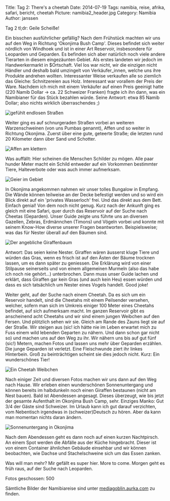 Title: Tag 2: There's a cheetah
Date: 2014-07-19
Tags: namibia, reise, afrika, safari, bericht, cheetah
Picture: namibia2_header.jpg
Category: Namibia
Author: janssen

Tag 2 tl;dr: Geile Scheiße!

Ein bisschen ausführlicher gefällig? Nach dem Frühstück machten wir uns auf den Weg in Richtung 'Okonjima Bush Camp'. Dieses befindet sich weiter nördlich von Windhoek und ist in einer Art Reservoir, insbesondere für Leoparden und Geparden. Es befinden sich aber natürlich noch viele andere Tierarten in diesem eingezäunten Gebiet. Als erstes landeten wir jedoch im Handwerkermarkt in $Ortschaft. Viel los war nicht, wir die einzigen nicht Händler und deshalb bald umzingelt von Verkäufer_innen, welche uns ihre Produkte andrehen wollten. Interessanter Weise verkaufen alle so ziemlich das Gleiche: Schnitzereien aus Holz. Interessant war vorallem der Preis der Ware. Nachdem ich mich mit einem Verkäufer auf einen Preis geeinigt hatte (220 Namib Dollar -> ca. 22 Schweizer Franken) fragte ich ihn dann, was ein Namibianer für das Stück bezahlen würde. Seine Antwort: etwa 85 Namib Dollar; also nichts wirklich überraschendes ;)

![gefühlt endlosen Straßen](http://mediagoblin.aurka.com/mgoblin_media/media_entries/245/ABC1230.medium.jpg)

Weiter ging es auf schnurgeraden Straßen vorbei an weiteren Warzenschweinen (von uns Pumbas genannt), Affen und so weiter in Richtung Okonjima. Zuerst über eine gute, geteerte Straße; die letzten rund 20 Kilometer dann über Sand und Schotter.

![Affen am klettern](http://mediagoblin.aurka.com/mgoblin_media/media_entries/243/ABC1203.medium.jpg)

Was auffällt: Hier scheinen die Menschen Schilder zu mögen. Alle paar hunder Meter macht ein Schild entweder auf ein Vorkommen bestimmter Tiere, Halteverbote oder was auch immer aufmerksam.

![Geier im Gebiet](http://mediagoblin.aurka.com/mgoblin_media/media_entries/247/ABC1304.medium.jpg)

In Okonjima angekommen nahmen wir unser tolles Bungalow in Empfang. Die Wände können teilweise an der Decke befestigt werden und so wird ein Blick direkt auf ein 'privates Wasserloch' frei. Und das direkt aus dem Bett. Einfach genial! Von dem noch nicht genug. Kurz nach der Ankunft ging es gleich mit eine Safari, quer durch das Reservoir auf der Suche nach Cheetas (Geparden). Unser Guide zeigte uns führte uns an diversen Gazellen, Zebras, Erdmännchen (Timons) und Vögeln vorbei und konnte mit seinem Know-How diverse unserer Fragen beantworten. Beispielsweise; was das für Nester überall auf den Bäumen sind.

![Der angebliche Giraffenbaum](http://mediagoblin.aurka.com/mgoblin_media/media_entries/246/ABC1252_1.medium.jpg)

Antwort: Das seien keine Nester. Giraffen wären äusserst kluge Tiere und würden das Gras, wenn es frisch ist auf den Ästen der Bäume trocknen lassen, um es dann später zu geniessen. Die Erklärung wird von einer Stilpause seinerseits und von einem allgemeinen Murmeln (also das habe ich noch nie gehört...) unterbrochen. Dann muss unser Guide lachen und erklärt, dass Giraffen gar kein Gras (und auch kein Heu) essen würden und dass es sich tatsächlich um Nester eines Vogels handelt. Good joke!

Weiter geht, auf der Suche nach einem Cheetah. Da es sich um ein Reservoir handelt, sind die Cheetahs mit einem Peilsender versehen, welcher, sofern man sich im Umkreis einiger 100 Meter eines Cheetahs befindet, auf sich aufmerksam macht. Im ganzen Reservoir gibt es anscheinend acht Cheetahs und wir sind einem jungen Weibchen auf den Fersen. Und plötzlich sehen wir sie. Gleich am Rande des Zauns liegt sie auf der Straße. Wir steigen aus (sic! ich hätte nie im Leben erwartet mich zu Fuss einem wild lebenden Geparten zu nähern. Und dann schon gar nicht so) und machen uns auf den Weg zu ihr. Wir nähern uns bis auf gut fünf (sic!) Metern, machen Fotos und lassen uns mehr über Geparden erzählen. Die junge Geparden ist verletzt. Eine Fleischwunde ziert ihr linkes Hinterbein. Groß zu beinträchtigen scheint sie dies jedoch nicht. Kurz: Ein wunderschönes Tier!

![Ein Cheetah Weibchen](http://mediagoblin.aurka.com/mgoblin_media/media_entries/250/ABC1523.medium.jpg)

Nach einiger Zeit und diversen Fotos machen wir uns dann auf den Weg nach Hause. Wir erleben einen wunderschönen Sonnenuntergang und können bereits im halbdunkeln noch einen Giraffen bestaunen (nicht am Nest bauen). Bald ist Abendessen angesagt. Dieses überzeugt, wie bis jetzt der gesamte Aufenthalt im Okonjima Bush Camp, sehr. Einziges Manko: Gut 3/4 der Gäste sind Schweizer. Im Urlaub kann ich gut darauf verzichten, vom Nebentisch irgendwas in (schweizer)Deutsch zu hören. Aber da kann man momentan nichts daran ändern.

![Sonnenuntergang in Okonjima](http://mediagoblin.aurka.com/mgoblin_media/media_entries/253/ABC1668.medium.jpg)

Nach dem Abendessen geht es dann noch auf einen kurzen Nachtpirsch. An einem Spot werden die Abfälle aus der Küche hingebracht. Dieser ist von einem Container ähnlichen Gebäude einsehbar und wir können beobachten, wie Dachse und Stachelschweine sich um das Essen zanken.

Was will man mehr? Mir gefällt es super hier. More to come. Morgen geht es früh raus, auf der Suche nach Leoparden.

Fotos geschossen: 500

Sämtliche Bilder der Namibiareise sind unter [mediagoblin.aurka.com](http://mediagoblin.aurka.com/mediagoblin/mg.fcgi/u/janssen/collection/namibia-2014/) zu finden.

